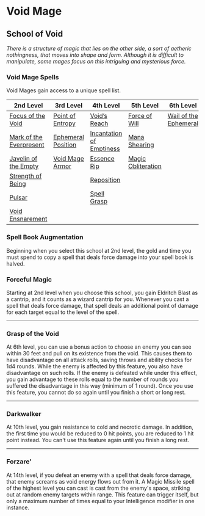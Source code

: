 Void Mage
=========

School of Void
--------------

_There is a structure of magic that lies on the other side, a sort of aetheric nothingness, that moves into shape and form. Although it is difficult to manipulate, some mages focus on this intriguing and mysterious force._ 

### Void Mage Spells

Void Mages gain access to a unique spell list. 

| 2nd Level | 3rd Level | 4th Level | 5th Level | 6th Level |
| --- | --- | --- | --- | --- |
| [Focus of the Void](https://www.worldanvil.com/w/Ecaros-xohoo/a/focus-of-the-void-spell) | [Point of Entropy](https://www.worldanvil.com/w/Ecaros-xohoo/a/point-of-entropy-spell) | [Void’s Reach](https://www.worldanvil.com/w/Ecaros-xohoo/a/voidE28099s-reach-spell) | [Force of Will](https://www.worldanvil.com/w/Ecaros-xohoo/a/force-of-will-spell) | [Wail of the Ephemeral](https://www.worldanvil.com/w/Ecaros-xohoo/a/wail-of-the-ephemeral-spell) |
| [Mark of the Everpresent](https://www.worldanvil.com/w/Ecaros-xohoo/a/mark-of-the-everpresent-spell) | [Ephemeral Position](https://www.worldanvil.com/w/Ecaros-xohoo/a/ephemeral-position-spell) | [Incantation of Emptiness](https://www.worldanvil.com/w/Ecaros-xohoo/a/incantation-of-emptiness-spell) | [Mana Shearing](https://www.worldanvil.com/w/Ecaros-xohoo/a/mana-shearing-spell) |     |
| [Javelin of the Empty](https://www.worldanvil.com/w/Ecaros-xohoo/a/javelin-of-the-empty-spell) | [Void Mage Armor](https://www.worldanvil.com/w/Ecaros-xohoo/a/void-mage-armor-spell) | [Essence Rip](https://www.worldanvil.com/w/Ecaros-xohoo/a/essence-rip-spell) | [Magic Obliteration](https://www.worldanvil.com/w/Ecaros-xohoo/a/magic-obliteration-spell) |     |
| [Strength of Being](https://www.worldanvil.com/w/Ecaros-xohoo/a/strength-of-being-spell) |     | [Reposition](https://www.worldanvil.com/w/Ecaros-xohoo/a/reposition-spell) |     |     |
| [Pulsar](https://www.worldanvil.com/w/Ecaros-xohoo/a/pulsar-spell) |     | [Spell Grasp](https://www.worldanvil.com/w/Ecaros-xohoo/a/spell-grasp-spell) |     |     |
| [Void Ensnarement](https://www.worldanvil.com/w/Ecaros-xohoo/a/void-ensnarement-spell) |     |     |     |     |

### Spell Book Augmentation

Beginning when you select this school at 2nd level, the gold and time you must spend to copy a spell that deals force damage into your spell book is halved. 

### Forceful Magic

Starting at 2nd level when you choose this school, you gain Eldritch Blast as a cantrip, and it counts as a wizard cantrip for you. Whenever you cast a spell that deals force damage, that spell deals an additional point of damage for each target equal to the level of the spell.

* * *

### Grasp of the Void

At 6th level, you can use a bonus action to choose an enemy you can see within 30 feet and pull on its existence from the void. This causes them to have disadvantage on all attack rolls, saving throws and ability checks for 1d4 rounds. While the enemy is affected by this feature, you also have disadvantage on such rolls. If the enemy is defeated while under this effect, you gain advantage to these rolls equal to the number of rounds you suffered the disadvantage in this way (minimum of 1 round).  Once you use this feature, you cannot do so again until you finish a short or long rest.

* * *

### Darkwalker

At 10th level, you gain resistance to cold and necrotic damage.  In addition, the first time you would be reduced to 0 hit points, you are reduced to 1 hit point instead. You can't use this feature again until you finish a long rest.

* * *

### Forzare’

At 14th level, if you defeat an enemy with a spell that deals force damage, that enemy screams as void energy flows out from it. A Magic Missile spell of the highest level you can cast is cast from the enemy's space, striking out at random enemy targets within range. This feature can trigger itself, but only a maximum number of times equal to your Intelligence modifier in one instance.
